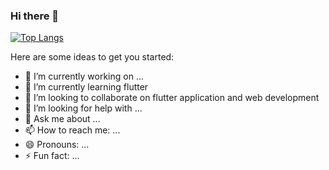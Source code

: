 ### Hi there 👋


[![Top Langs](https://github-readme-stats.vercel.app/api/top-langs/?username=abhaygt03&theme=radical)](https://github.com/abhaygt03/github-readme-stats)

Here are some ideas to get you started:

- 🔭 I’m currently working on ...
- 🌱 I’m currently learning flutter
- 👯 I’m looking to collaborate on flutter application and web development
- 🤔 I’m looking for help with ...
- 💬 Ask me about ...
- 📫 How to reach me: ...
- 😄 Pronouns: ...
- ⚡ Fun fact: ...
